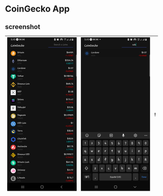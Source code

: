 # CoinGecko App

## screenshot
![Xamarin ScreenShots](assets/1.png) | ![Xamarin ScreenShots](assets/2.png) | !
-----------------------------------|------------------------------------|-----------------------------------
